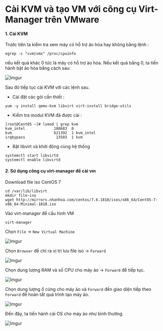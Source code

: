 ﻿# Cài KVM và tạo VM với công cụ Virt-Manager trên VMware

#### 1. Cài KVM 

Trước tiên ta kiểm tra xem máy có hỗ trợ ảo hóa hay không bằng lệnh : 
```
egrep -c "svm|vmx" /proc/cpuinfo
```
nếu kết quả khác 0 tức là máy có hỗ trợ ảo hóa. Nếu kết quả bằng 0, ta tiến hành bật ảo hóa bằng cách sau: 

![Imgur](https://i.imgur.com/u9YLQHH.png)

Sau đó tiếp tục cài KVM với các lệnh sau.

* Cài đặt các gói cần thiết :

```
yum -y install qemu-kvm libvirt virt-install bridge-utils
```
* Kiểm tra modul KVM đã được cài :  

```
[root@CentOS ~]# lsmod | grep kvm
kvm_intel             188683  0
kvm                   621392  1 kvm_intel
irqbypass              13503  1 kvm
```
* Bật libvirt và khởi động cùng hệ thống 

```
systemctl start libvirtd
systemctl enable libvirtd
```  
#### 2. Sử dụng công cụ virt-manager để cài vm
Download file iso CentOS 7 
```
cd /var/lib/libvirt
mkdir file-iso
wget http://mirrors.nhanhoa.com/centos/7.6.1810/isos/x86_64/CentOS-7-x86_64-Minimal-1810.iso
```
Vào virt-manager để cấu hình VM
```
virt-manager
```
Chọn `File` -> `New Virtual Machine` 

![Imgur](https://i.imgur.com/xTJXgyh.png)

Chọn `Browser` để chỉ ra vị trí lưu file iso -> `Forward`

![Imgur](https://i.imgur.com/XjCLJRT.png)

Chọn dung lượng RAM và số CPU cho máy ảo  -> `Forward` để tiếp tục.

![Imgur](https://i.imgur.com/ckrgZky.png)

Chọn dung lượng ổ cứng cho máy ảo và `Forward` đến giao diện tiếp theo `Forward` để hoàn tất quá trình tạo máy ảo. 

![Imgur](https://i.imgur.com/yzfFPLc.png)

Đến đây, ta tiến hành cài OS cho máy ảo như bình thường.

![Imgur](https://i.imgur.com/8BqJvlk.png)


